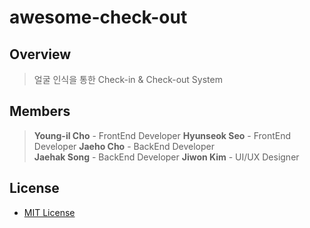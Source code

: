 # awesome-check-out

## Overview

> 얼굴 인식을 통한 Check-in & Check-out System

## Members

> **Young-il Cho** - FrontEnd Developer
> **Hyunseok Seo** - FrontEnd Developer
> **Jaeho Cho**    - BackEnd Developer  
> **Jaehak Song**  - BackEnd Developer
> **Jiwon Kim**    - UI/UX Designer

## License

* [MIT License](LICENSE)
